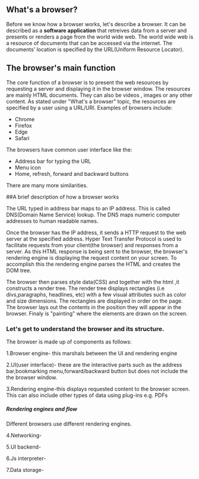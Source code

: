 ## What's a browser?

Before we know how a browser works, let's describe a browser. It can be described as a **software application** that retreives data from a server and presents or 
renders a page  from the world wide web. The world wide web is a resource of documents that can be accessed via the internet. The documents' location is specified
by the URL(Uniform Resource Locator).

## The browser's main function
The core function of a browser is to present the web resources by requesting a server and displaying it in the browser window. The resources are mainly HTML documents.
They can also be videos , images or any other content. As stated under "What's a browser" topic, the resources are specified by a user using a URL/URI.
Examples of browsers include:
* Chrome
* Firefox
* Edge
* Safari

The browsers have common user interface like the:
* Address bar for typing the URL
* Menu icon 
* Home, refresh, forward and backward buttons

There are many more similarities.

##A brief description of how a browser works

The URL typed in address bar maps to an IP address. This is called DNS(Domain Name Service) lookup. The DNS maps numeric computer addresses to human readable names.

Once the browser has the IP address, it sends a HTTP request to the web server at the specified address. Hyper Text Transfer Protocol is used to facilitate requests from your client(the browser) and responses from a server. As this HTML response is being sent to the browser, the browser's rendering engine is displaying the request content on your screen. To accomplish this the rendering engine parses the HTML and creates the DOM tree.

The browser then parses style data(CSS) and together with the html ,it constructs a render tree. The render tree displays rectangles (i.e divs,paragraphs, headlines, etc) with a few visual attributes such as color and size dimensions. The rectangles are displayed in order on the page. The browser lays out the contents in the position they will appear in the browser. Finaly is "painting" where the elements are drawn on the screen.

### Let's get to understand the browser and its structure.
The browser is made up of components as follows:

1.Browser engine- this marshals between the UI and rendering engine

2.UI(user interface)- these are the interactive parts such as the address bar,bookmarking menu,forward/backward button but does not include the the browser window.

3.Rendering engine-this displays requested content to the browser screen. This can also include other types of data using plug-ins e.g. PDFs

##### Rendering engines and flow

Different browsers use different rendering engines.



4.Networking-

5.UI backend-

6.Js interpreter-

7.Data storage-

